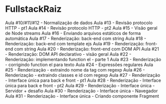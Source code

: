 # FullstackRaiz

Aula #10/#11/#12 - Normalização de dados
Aula #13 - Revisão protocolo HTTP - pt1
Aula #14 - Revisão protocolo HTTP - pt2
Aula #15 - Visão geral de Node streams
Aula #16 - Enviando arquivos estáticos de forma automática
Aula #17 - Renderização: back-end com string
Aula #18 - Renderização: back-end com template ejs
Aula #19 - Renderização: front-end com string
Aula #20 - Renderização: front-end com DOM API
Aula #21 - Renderização: DOM API declarativo - visão geral
Aula #22 - Renderização: implementando function el - parte 1
Aula #23 - Renderização - corrigindo function el para texto
Aula #24 - Expressões regulares
Aula #25 - Renderização - extraindo nome da tag com regexp
Aula #26 - Renderização - extraindo classes e id com regexp
Aula #27 - Renderização - Interface única para back e front - pt1
Aula #28 - Renderização - Interface única para back e front - pt2
Aula #29 - Renderização - Interface única - Servidor + desafio
Aula #30 - Renderização - Interface única - Navegador
Aula #31 - Renderização - Interface única - Criando componente Fragment
